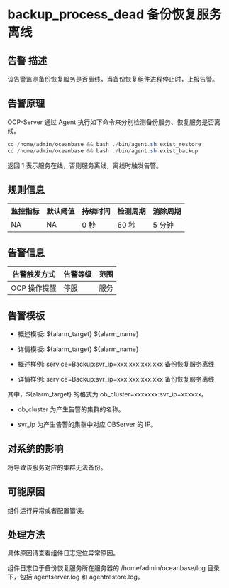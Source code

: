 backup_process_dead 备份恢复服务离线
=================================================



**告警** **描述**
----------------------------------

该告警监测备份恢复服务是否离线，当备份恢复组件进程停止时，上报告警。

告警原理
-------------------------

OCP-Server 通过 Agent 执行如下命令来分别检测备份服务、恢复服务是否离线。

```java
cd /home/admin/oceanbase && bash ./bin/agent.sh exist_restore
cd /home/admin/oceanbase && bash ./bin/agent.sh exist_backup
```


返回 1 表示服务在线，否则服务离线，离线时触发告警。

**规则信息**
-----------------------------



| 监控指标 | 默认阈值 | 持续时间 | 检测周期 | 消除周期 |
|------|------|------|------|------|
| NA   | NA   | 0 秒  | 60 秒 | 5 分钟 |



**告警信息**
-----------------------------



|  告警触发方式  | 告警等级 | 范围 |
|----------|------|----|
| OCP 操作提醒 | 停服   | 服务 |



**告警模板**
-----------------------------

* 概述模板: ${alarm_target} ${alarm_name}



* 详情模板: ${alarm_target} ${alarm_name}



* 概述样例: service=Backup:svr_ip=xxx.xxx.xxx.xxx 备份恢复服务离线



* 详情样例: service=Backup:svr_ip=xxx.xxx.xxx.xxx 备份恢复服务离线






其中，${alarm_target} 的格式为 ob_cluster=xxxxxxx:svr_ip=xxxxxx。

* ob_cluster 为产生告警的集群的名称。



* svr_ip 为产生告警的集群中对应 OBServer 的 IP。






**对系统的影响**
-------------------------------

将导致该服务对应的集群无法备份。

**可能原因**
-----------------------------

组件运行异常或者配置错误。

处理方法
-------------------------

具体原因请查看组件日志定位异常原因。

组件日志位于备份恢复服务所在服务器的 /home/admin/oceanbase/log 目录下，包括 agentserver.log 和 agentrestore.log。
